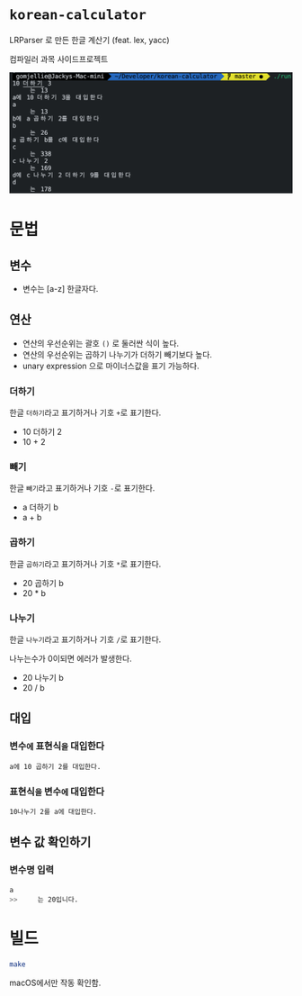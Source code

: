 # `korean-calculator`
LRParser 로 만든 한글 계산기 (feat. lex, yacc)

컴파일러 과목 사이드프로젝트

![example.png](./.github/example.png)

# 문법

## 변수

- 변수는 [a-z] 한글자다.

## 연산

- 연산의 우선순위는 괄호 `()` 로 둘러싼 식이 높다.
- 연산의 우선순위는 곱하기 나누기가 더하기 빼기보다 높다.
- unary expression 으로 마이너스값을 표기 가능하다.

### 더하기

한글 `더하기`라고 표기하거나 기호 `+`로 표기한다.

- 10 더하기 2
- 10 + 2

### 빼기

한글 `빼기`라고 표기하거나 기호 `-`로 표기한다.

- a 더하기 b
- a + b

### 곱하기

한글 `곱하기`라고 표기하거나 기호 `*`로 표기한다.

- 20 곱하기 b
- 20 * b

### 나누기

한글 `나누기`라고 표기하거나 기호 `/`로 표기한다.

나누는수가 0이되면 에러가 발생한다.

- 20 나누기 b
- 20 / b

## 대입

### 변수`에` 표현식`을` 대입한다

```sh
a에 10 곱하기 2를 대입한다.
```

### 표현식`을` 변수`에` 대입한다

```sh
10나누기 2를 a에 대입한다.
```

## 변수 값 확인하기

### 변수명 입력

```sh
a
>>     는 20입니다.
```

# 빌드

```sh
make
```

macOS에서만 작동 확인함.
